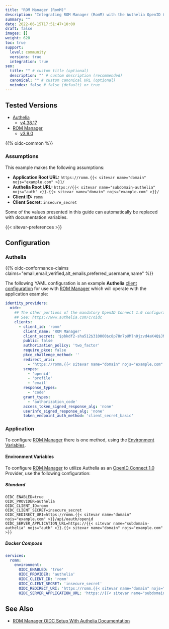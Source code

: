 ```yaml
---
title: "ROM Manager (RomM)"
description: "Integrating ROM Manager (RomM) with the Authelia OpenID Connect 1.0 Provider."
summary: ""
date: 2022-06-15T17:51:47+10:00
draft: false
images: []
weight: 620
toc: true
support:
  level: community
  versions: true
  integration: true
seo:
  title: "" # custom title (optional)
  description: "" # custom description (recommended)
  canonical: "" # custom canonical URL (optional)
  noindex: false # false (default) or true
---
```


## Tested Versions

- [Authelia]
  - [v4.38.17](https://github.com/authelia/authelia/releases/tag/v4.38.17)
- [ROM Manager]
  - [v3.9.0](https://github.com/rommapp/romm/releases/tag/3.9.0)

{{% oidc-common %}}

### Assumptions

This example makes the following assumptions:

- __Application Root URL:__ `https://romm.{{< sitevar name="domain" nojs="example.com" >}}/`
- __Authelia Root URL:__ `https://{{< sitevar name="subdomain-authelia" nojs="auth" >}}.{{< sitevar name="domain" nojs="example.com" >}}/`
- __Client ID:__ `romm`
- __Client Secret:__ `insecure_secret`

Some of the values presented in this guide can automatically be replaced with documentation variables.

{{< sitevar-preferences >}}

## Configuration

### Authelia

{{% oidc-conformance-claims claims="email,email_verified,alt_emails,preferred_username,name" %}}

The following YAML configuration is an example __Authelia__ [client configuration] for use with [ROM Manager] which will
operate with the application example:

```yaml {title="configuration.yml"}
identity_providers:
  oidc:
    ## The other portions of the mandatory OpenID Connect 1.0 configuration go here.
    ## See: https://www.authelia.com/c/oidc
    clients:
      - client_id: 'romm'
        client_name: 'ROM Manager'
        client_secret: '$pbkdf2-sha512$310000$c8p78n7pUMln0jzvd4aK4Q$JNRBzwAo0ek5qKn50cFzzvE9RXV88h1wJn5KGiHrD0YKtZaR/nCb2CJPOsKaPK0hjf.9yHxzQGZziziccp6Yng'  # The digest of 'insecure_secret'.
        public: false
        authorization_policy: 'two_factor'
        require_pkce: false
        pkce_challenge_method: ''
        redirect_uris:
          - 'https://romm.{{< sitevar name="domain" nojs="example.com" >}}/api/oauth/openid'
        scopes:
          - 'openid'
          - 'profile'
          - 'email'
        response_types:
          - 'code'
        grant_types:
          - 'authorization_code'
        access_token_signed_response_alg: 'none'
        userinfo_signed_response_alg: 'none'
        token_endpoint_auth_method: 'client_secret_basic'
```

### Application

To configure [ROM Manager] there is one method, using the [Environment Variables](#environment-variables).

#### Environment Variables

To configure [ROM Manager] to utilize Authelia as an [OpenID Connect 1.0] Provider, use the following configuration:

##### Standard

```shell {title=".env"}
OIDC_ENABLED=true
OIDC_PROVIDER=authelia
OIDC_CLIENT_ID=romm
OIDC_CLIENT_SECRET=insecure_secret
OIDC_REDIRECT_URI=https://romm.{{< sitevar name="domain" nojs="example.com" >}}/api/oauth/openid
OIDC_SERVER_APPLICATION_URL=https://{{< sitevar name="subdomain-authelia" nojs="auth" >}}.{{< sitevar name="domain" nojs="example.com" >}}
```

##### Docker Compose

```yaml {title="compose.yml"}
services:
  romm:
    environment:
      OIDC_ENABLED: 'true'
      OIDC_PROVIDER: 'authelia'
      OIDC_CLIENT_ID: 'romm'
      OIDC_CLIENT_SECRET: 'insecure_secret'
      OIDC_REDIRECT_URI: 'https://romm.{{< sitevar name="domain" nojs="example.com" >}}/api/oauth/openid'
      OIDC_SERVER_APPLICATION_URL: 'https://{{< sitevar name="subdomain-authelia" nojs="auth" >}}.{{< sitevar name="domain" nojs="example.com" >}}'
```

## See Also

- [ROM Manager OIDC Setup With Authelia Documentation](https://docs.romm.app/latest/OIDC-Guides/OIDC-Setup-With-Authelia/)

[Authelia]: https://www.authelia.com
[ROM Manager]: https://romm.app/
[OpenID Connect 1.0]: ../../openid-connect/introduction.md
[client configuration]: ../../../configuration/identity-providers/openid-connect/clients.md
